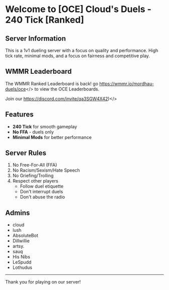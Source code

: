 # Welcome to [OCE] Cloud's Duels - 240 Tick [Ranked]

## Server Information
This is a 1v1 dueling server with a focus on quality and performance. High tick rate, minimal mods, and a focus on fairness and competitive play.

## WMMR Leaderboard
The WMMR Ranked Leaderboard is back! go <a id="HERE">https://wmmr.io/mordhau-duels/oce</> to view the OCE Leaderboards.

Join our <a id="Discord">https://discord.com/invite/qa3SGW4X42)</>

## Features
- **240 Tick** for smooth gameplay
- **No FFA** - duels only
- **Minimal Mods** for better performance

## Server Rules
1. No Free-For-All (FFA)
2. No Racism/Sexism/Hate Speech
3. No Griefing/Trolling
4. Respect other players
   - Follow duel etiquette
   - Don't interrupt duels
   - Don't abuse the radio

## Admins
- cloud
- lush
- AbsoluteBot
- Dillwillie
- artsy.
- sauq
- His Nibs
- LeSpudd
- Lothudus
---
Thank you for playing on our server! 
